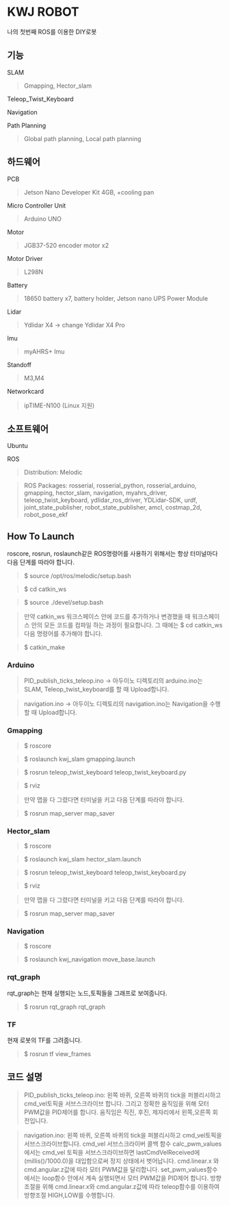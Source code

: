 <H1>KWJ ROBOT</H1>
나의 첫번째 ROS를 이용한 DIY로봇    

<h2>기능</h2> 
SLAM  

>Gmapping, Hector_slam

Teleop_Twist_Keyboard

Navigation

Path Planning

>Global path planning, Local path planning

<h2>하드웨어</h2>

PCB

>Jetson Nano Developer Kit 4GB, +cooling pan

Micro Controller Unit

>Arduino UNO

Motor

>JGB37-520 encoder motor x2

Motor Driver

>L298N

Battery

>18650 battery x7, battery holder, Jetson nano UPS Power Module

Lidar

>Ydlidar X4 -> change Ydlidar X4 Pro

Imu

>myAHRS+ Imu

Standoff

>M3,M4

Networkcard

>ipTIME-N100 (Linux 지원)

<h2>소프트웨어</h2>

Ubuntu

ROS

>Distribution: Melodic

>ROS Packages: rosserial, rosserial_python, rosserial_arduino, gmapping, hector_slam, navigation, myahrs_driver, teleop_twist_keyboard, ydlidar_ros_driver, YDLidar-SDK, urdf, joint_state_publisher, robot_state_publisher, amcl, costmap_2d, robot_pose_ekf

<h2>How To Launch</h2>

roscore, rosrun, roslaunch같은 ROS명령어를 사용하기 위해서는 항상 터미널마다 다음 단계를 따라야 합니다.

>$ source /opt/ros/melodic/setup.bash

>$ cd catkin_ws

>$ source ./devel/setup.bash

>만약 catkin_ws 워크스페이스 안에 코드를 추가하거나 변경했을 때 워크스페이스 안의 모든 코드를 컴파일 하는 과정이 필요합니다. 그 때에는 $ cd catkin_ws 다음 명령어를 추가해야 합니다.

>$ catkin_make

<h3>Arduino</h3>

>PID_publish_ticks_teleop.ino -> 아두이노 디렉토리의 arduino.ino는 SLAM, Teleop_twist_keyboard를 할 때 Upload합니다.

>navigation.ino -> 아두이노 디렉토리의 navigation.ino는 Navigation을 수행할 때 Upload합니다.

<h3>Gmapping</h3>

>$ roscore

>$ roslaunch kwj_slam gmapping.launch

>$ rosrun teleop_twist_keyboard teleop_twist_keyboard.py

>$ rviz

>만약 맵을 다 그렸다면 터미널을 키고 다음 단계를 따라야 합니다.

>$ rosrun map_server map_saver

<h3>Hector_slam</h3>

>$ roscore

>$ roslaunch kwj_slam hector_slam.launch

>$ rosrun teleop_twist_keyboard teleop_twist_keyboard.py

>$ rviz

>만약 맵을 다 그렸다면 터미널을 키고 다음 단계를 따라야 합니다.

>$ rosrun map_server map_saver

<h3>Navigation</h3>

>$ roscore

>$ roslaunch kwj_navigation move_base.launch

<h3>rqt_graph</h3>

rqt_graph는 현재 실행되는 노드,토픽들을 그래프로 보여줍니다.

>$ rosrun rqt_graph rqt_graph

<h3> TF </h3>

현재 로봇의 TF를 그려줍니다.

>$ rosrun tf view_frames

<h2>코드 설명</h2>

>PID_publish_ticks_teleop.ino: 왼쪽 바퀴, 오른쪽 바퀴의 tick을 퍼블리시하고 cmd_vel토픽을 서브스크라이브 합니다. 그리고 정확한 움직임을 위해 모터 PWM값을 PID제어를 합니다. 움직임은 직진, 후진, 제자리에서 왼쪽,오른쪽 회전입니다.

>navigation.ino: 왼쪽 바퀴, 오른쪽 바퀴의 tick을 퍼블리시하고 cmd_vel토픽을 서브스크라이브합니다. cmd_vel 서브스크라이버 콜백 함수 calc_pwm_values에서는 cmd_vel 토픽을 서브스크라이브하면 lastCmdVelReceived에 (millis()/1000.0)을 대입함으로써 정지 상태에서 벗어납니다. cmd.linear.x 와 cmd.angular.z값에 따라 모터 PWM값을 달리합니다. set_pwm_values함수에서는 loop함수 안에서 계속 실행되면서 모터 PWM값을 PID제어 합니다. 방향 조절을 위해 cmd.linear.x와 cmd.angular.z값에 따라 teleop함수를 이용하여 방향조절 HIGH,LOW를 수행합니다.

>


